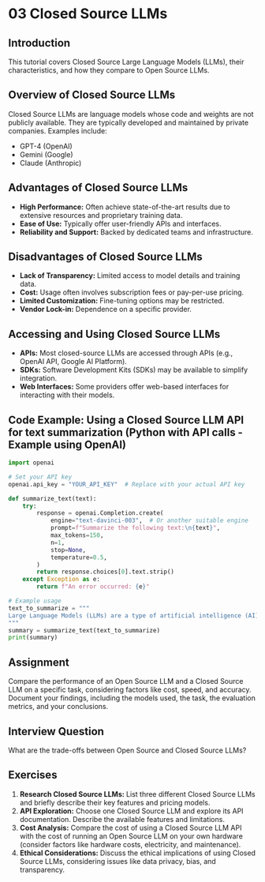 # 03 Closed Source LLMs

## Introduction

This tutorial covers Closed Source Large Language Models (LLMs), their characteristics, and how they compare to Open Source LLMs.

## Overview of Closed Source LLMs

Closed Source LLMs are language models whose code and weights are not publicly available. They are typically developed and maintained by private companies. Examples include:

*   GPT-4 (OpenAI)
*   Gemini (Google)
*   Claude (Anthropic)

## Advantages of Closed Source LLMs

*   **High Performance:** Often achieve state-of-the-art results due to extensive resources and proprietary training data.
*   **Ease of Use:** Typically offer user-friendly APIs and interfaces.
*   **Reliability and Support:** Backed by dedicated teams and infrastructure.

## Disadvantages of Closed Source LLMs

*   **Lack of Transparency:** Limited access to model details and training data.
*   **Cost:** Usage often involves subscription fees or pay-per-use pricing.
*   **Limited Customization:** Fine-tuning options may be restricted.
*   **Vendor Lock-in:** Dependence on a specific provider.

## Accessing and Using Closed Source LLMs

*   **APIs:** Most closed-source LLMs are accessed through APIs (e.g., OpenAI API, Google AI Platform).
*   **SDKs:** Software Development Kits (SDKs) may be available to simplify integration.
*   **Web Interfaces:** Some providers offer web-based interfaces for interacting with their models.

## Code Example: Using a Closed Source LLM API for text summarization (Python with API calls - Example using OpenAI)

```python
import openai

# Set your API key
openai.api_key = "YOUR_API_KEY"  # Replace with your actual API key

def summarize_text(text):
    try:
        response = openai.Completion.create(
            engine="text-davinci-003",  # Or another suitable engine
            prompt=f"Summarize the following text:\n{text}",
            max_tokens=150,
            n=1,
            stop=None,
            temperature=0.5,
        )
        return response.choices[0].text.strip()
    except Exception as e:
        return f"An error occurred: {e}"

# Example usage
text_to_summarize = """
Large Language Models (LLMs) are a type of artificial intelligence (AI) model that can understand and generate human-like text. They are trained on massive datasets of text and code, allowing them to perform a wide range of natural language processing (NLP) tasks. LLMs are revolutionizing various fields due to their ability to generate human-quality text, understand and respond to complex queries, and automate tasks.
"""
summary = summarize_text(text_to_summarize)
print(summary)
```

## Assignment

Compare the performance of an Open Source LLM and a Closed Source LLM on a specific task, considering factors like cost, speed, and accuracy. Document your findings, including the models used, the task, the evaluation metrics, and your conclusions.

## Interview Question

What are the trade-offs between Open Source and Closed Source LLMs?

## Exercises

1.  **Research Closed Source LLMs:** List three different Closed Source LLMs and briefly describe their key features and pricing models.
2.  **API Exploration:** Choose one Closed Source LLM and explore its API documentation. Describe the available features and limitations.
3.  **Cost Analysis:** Compare the cost of using a Closed Source LLM API with the cost of running an Open Source LLM on your own hardware (consider factors like hardware costs, electricity, and maintenance).
4.  **Ethical Considerations:** Discuss the ethical implications of using Closed Source LLMs, considering issues like data privacy, bias, and transparency.

